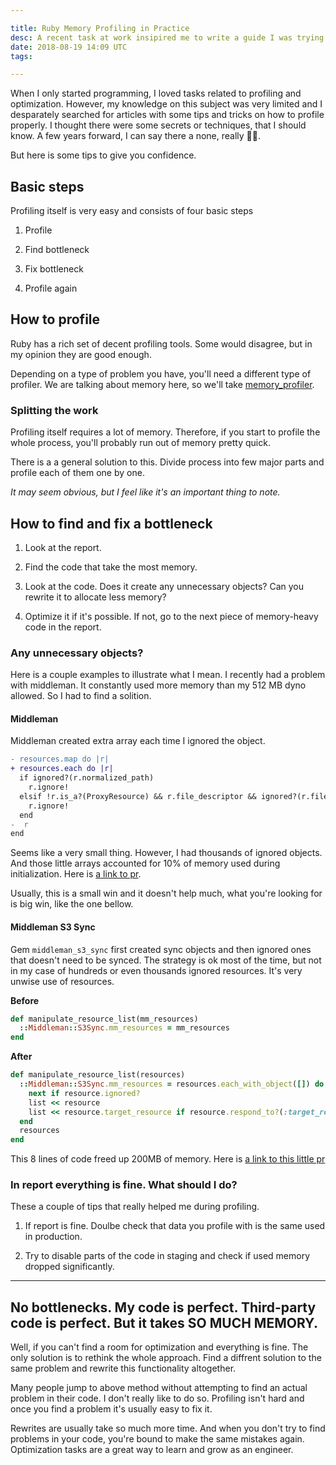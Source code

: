 ```yaml
---

title: Ruby Memory Profiling in Practice
desc: A recent task at work insipired me to write a guide I was trying to find for a long time.
date: 2018-08-19 14:09 UTC
tags: 

---
```


When I only started programming, I loved tasks related to profiling and optimization.
However, my knowledge on this subject was very limited and I desparately searched for articles with some tips and tricks on how to profile properly.
I thought there were some secrets or techniques, that I should know. A few years forward, I can say there a none, really 🤷‍♂️.

But here is some tips to give you confidence.

## Basic steps

Profiling itself is very easy and consists of four basic steps

1. Profile

2. Find bottleneck

3. Fix bottleneck

4. Profile again 

## How to profile

Ruby has a rich set of decent profiling tools. Some would disagree, but in my opinion they are good enough.

Depending on a type of problem you have, you'll need a different type of profiler. We are talking about memory here, so we'll take [memory_profiler](https://github.com/SamSaffron/memory_profiler).

### Splitting the work

Profiling itself requires a lot of memory. Therefore, if you start to profile the whole process, you'll probably run out of memory pretty quick.

There is a a general solution to this. Divide process into few major parts and profile each of them one by one.

*It may seem obvious, but I feel like it's an important thing to note.*


## How to find and fix a bottleneck

1. Look at the report.

2. Find the code that take the most memory.

3. Look at the code. Does it create any unnecessary objects? Can you rewrite it to allocate less memory?

4. Optimize it if it's possible. If not, go to the next piece of memory-heavy code in the report.

### Any unnecessary objects?

Here is a couple examples to illustrate what I mean. I recently had a problem with middleman. It constantly used more memory than my 512 MB dyno allowed. So I had to find a solition. 

#### Middleman

Middleman created extra array each time I ignored the object.

```diff
- resources.map do |r|
+ resources.each do |r|
  if ignored?(r.normalized_path)
    r.ignore!
  elsif !r.is_a?(ProxyResource) && r.file_descriptor && ignored?(r.file_descriptor.normalized_relative_path)
    r.ignore!
  end
-  r
end
```

Seems like a very small thing. However, I had thousands of ignored objects. And those little arrays accounted for 10% of memory used during initialization.
Here is [a link to pr](https://github.com/middleman/middleman/pull/2183).

Usually, this is a small win and it doesn't help much, what you're looking for is big win, like the one bellow.

#### Middleman S3 Sync

Gem `middleman_s3_sync` first created sync objects and then ignored ones that doesn't need to be synced. The strategy is ok most of the time, but not in my case of hundreds or even thousands ignored resources. It's very unwise use of resources.

**Before**

```ruby
def manipulate_resource_list(mm_resources)
  ::Middleman::S3Sync.mm_resources = mm_resources
end
```

**After**

```ruby
def manipulate_resource_list(resources)
  ::Middleman::S3Sync.mm_resources = resources.each_with_object([]) do |resource, list|
    next if resource.ignored?
    list << resource
    list << resource.target_resource if resource.respond_to?(:target_resource)
  end
  resources
end
```

This 8 lines of code freed up 200MB of memory. Here is [a link to this little pr](https://github.com/fredjean/middleman-s3_sync/pull/155)

### In report everything is fine. What should I do?

These a couple of tips that really helped me during profiling.

1. If report is fine. Doulbe check that data you profile with is the same used in production.

2. Try to disable parts of the code in staging and check if used memory dropped significantly.

---

## No bottlenecks. My code is perfect. Third-party code is perfect. But it takes SO MUCH MEMORY.

Well, if you can't find a room for optimization and everything is fine. The only solution is to rethink the whole approach. Find a diffrent solution to the same problem and rewrite this functionality altogether.

Many people jump to above method without attempting to find an actual problem in their code. I don't really like to do so. Profiling isn't hard and once you find a problem it's usually easy to fix it.

Rewrites are usually take so much more time. And when you don't try to find problems in your code, you're bound to make the same mistakes again. Optimization tasks are a great way to learn and grow as an engineer.



